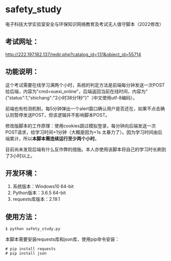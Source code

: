 # safety_study

电子科技大学实验室安全与环保知识网络教育及考试无人值守脚本（2022修改）

## 考试网址：
http://222.197.182.137/redir.php?catalog_id=131&object_id=55714

## 功能说明：
这个考试需要在线学习满两个小时，系统的判定方法是前端每分钟发送一次POST给后端，内容为"cmd=xuexi_online"，后端返回当前在线时间，内容为"{"status":1,"shichang":"2小时38分1秒"}"（中文使用utf-8编码）。

前端也有检测机制，每5分钟弹出一个alert窗口确认用户是否还在，如果不点击确认则暂停发送POST，但该逻辑并不影响脚本POST。

修改版脚本的工作原理：使用cookies跳过模拟登录，每分钟向后端发送一次POST请求，给学习时间+1分钟（大概是因为+1s 太暴力了）。因为学习时间由后端累计，所以**本脚本需连续运行至少两个小时**。

目前尚未发现后端有什么反作弊的措施。本人亦使用该脚本将自己的学习时长刷到了3小时以上。

## 开发环境：
1. 系统版本：Windows10 64-bit
2. Python版本：3.6.5 64-bit
3. requests库版本：2.19.1

## 使用方法：
```bash
$ python safety_study.py 
```
本脚本需要安装requests库和json库，使用pip命令安装：
```
# pip install requests 
# pip install json
```
